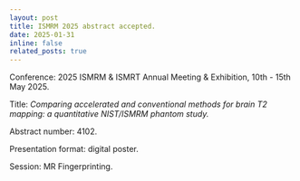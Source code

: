 ```yaml
---
layout: post
title: ISMRM 2025 abstract accepted.
date: 2025-01-31
inline: false
related_posts: true
---
```



Conference: 2025 ISMRM & ISMRT Annual Meeting & Exhibition, 10th - 15th May 2025.

Title: _Comparing accelerated and conventional methods for brain T2 mapping: a quantitative NIST/ISMRM phantom study._

Abstract number: 4102.

Presentation format: digital poster.

Session: MR Fingerprinting.
